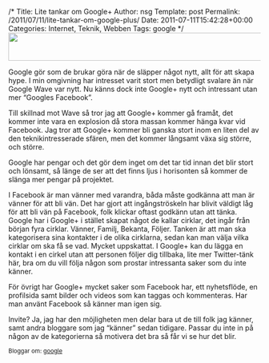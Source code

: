 /*
 Title: Lite tankar om Google+
 Author: nsg
 Template: post
 Permalink: /2011/07/11/lite-tankar-om-google-plus/
 Date: 2011-07-11T15:42:28+00:00
 Categories: Internet, Teknik, Webben
 Tags: google
*/
[<img class="aligncenter size-full wp-image-1045" title="google-plus" src="http://cdn.junkpile.se/2011/07/google-plus.png" alt="" width="775" height="56" />][1]

Google gör som de brukar göra när de släpper något nytt, allt för att skapa hype. I min omgivning har intresset varit stort men betydligt svalare än när Google Wave var nytt. Nu känns dock inte Google+ nytt och intressant utan mer &#8220;Googles Facebook&#8221;.

Till skillnad mot Wave så tror jag att Google+ kommer gå framåt, det kommer inte vara en explosion då stora massan kommer hänga kvar vid Facebook. Jag tror att Google+ kommer bli ganska stort inom en liten del av den teknikintresserade sfären, men det kommer långsamt växa sig större, och större.

Google har pengar och det gör dem inget om det tar tid innan det blir stort och lönsamt, så länge de ser att det finns ljus i horisonten så kommer de slänga mer pengar på projektet.

I Facebook är man vänner med varandra, båda måste godkänna att man är vänner för att bli vän. Det har gjort att ingångströskeln har blivit väldigt låg för att bli vän på Facebook, folk klickar oftast godkänn utan att tänka. Google har i Google+ i stället skapat något de kallar cirklar, det ingår från början fyra cirklar. Vänner, Familj, Bekanta, Följer. Tanken är att man ska kategorisera sina kontakter i de olika cirklarna, sedan kan man välja vilka cirklar om ska få se vad. Mycket uppskattat. I Google+ kan du lägga en kontakt i en cirkel utan att personen följer dig tillbaka, lite mer Twitter-tänk här, bra om du vill följa någon som prostar intressanta saker som du inte känner.

För övrigt har Google+ mycket saker som Facebook har, ett nyhetsflöde, en profilsida samt bilder och videos som kan taggas och kommenteras. Har man använt Facebook så känner man igen sig.

Invite? Ja, jag har den möjligheten men delar bara ut de till folk jag känner, samt andra bloggare som jag &#8220;känner&#8221; sedan tidigare. Passar du inte in på någon av de kategorierna så motivera det bra så får vi se hur det blir.

<small> <p class='technorati-tags'>
  Bloggar om: <a class='technorati-link' href='http://bloggar.se/om/google' rel='tag' target='_self'>google</a>
</p></small>

 [1]: http://cdn.junkpile.se/2011/07/google-plus.png